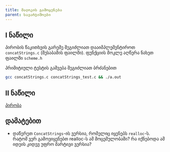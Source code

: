 ```yaml
---
title: მალოკის გამოყენება
parent: სავარჯიშოები
---
```


## I ნაწილი 
პირობის წაკითხვის გარეშე შეგიძლიათ დააიმპლემენტიროთ `concatStrings.c` (შესაბამის ფაილში). ფუნქციის მოკლე აღწერა ნახეთ ფაილში `scheme.h`

პრიმიტიული ტესტის გაშვება შეგიძლიათ ბრძანებით
```sh
gcc concatStrings.c concatStrings_test.c && ./a.out
```


## II ნაწილი
[პირობა](./problem.pdf)

## დამატებით
- დაწერეთ `ConcatStrings`-ის ვერსია, რომელიც იყენებს `realloc`-ს. რატომ ვერ გამოვიყენებთ realloc-ს ამ მოცემულობაში? რა იქნებოდა ამ იდეის კიდევ უფრო მარტივი ვერსია?